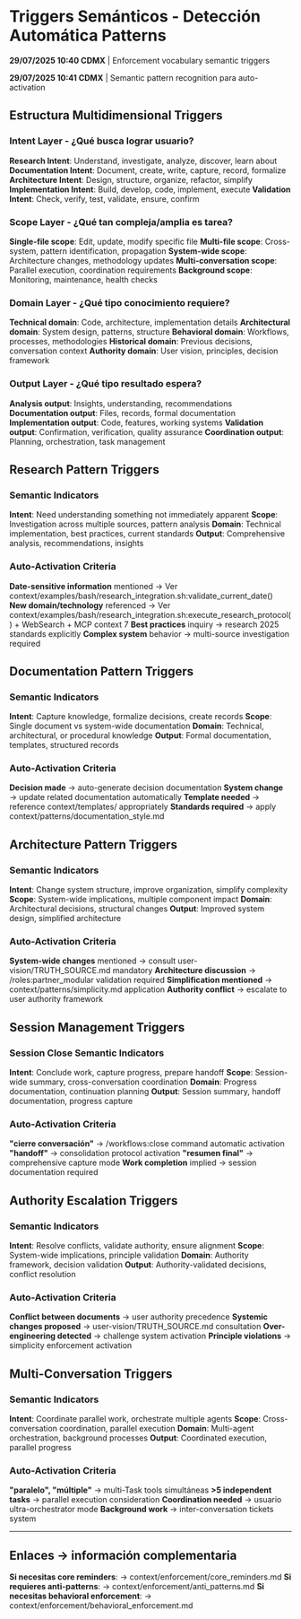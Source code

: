 # Triggers Semánticos - Detección Automática Patterns

**29/07/2025 10:40 CDMX** | Enforcement vocabulary semantic triggers

**29/07/2025 10:41 CDMX** | Semantic pattern recognition para auto-activation

## Estructura Multidimensional Triggers

### Intent Layer - ¿Qué busca lograr usuario?
**Research Intent**: Understand, investigate, analyze, discover, learn about
**Documentation Intent**: Document, create, write, capture, record, formalize
**Architecture Intent**: Design, structure, organize, refactor, simplify
**Implementation Intent**: Build, develop, code, implement, execute
**Validation Intent**: Check, verify, test, validate, ensure, confirm

### Scope Layer - ¿Qué tan compleja/amplia es tarea?
**Single-file scope**: Edit, update, modify specific file
**Multi-file scope**: Cross-system, pattern identification, propagation
**System-wide scope**: Architecture changes, methodology updates
**Multi-conversation scope**: Parallel execution, coordination requirements
**Background scope**: Monitoring, maintenance, health checks

### Domain Layer - ¿Qué tipo conocimiento requiere?
**Technical domain**: Code, architecture, implementation details
**Architectural domain**: System design, patterns, structure
**Behavioral domain**: Workflows, processes, methodologies
**Historical domain**: Previous decisions, conversation context
**Authority domain**: User vision, principles, decision framework

### Output Layer - ¿Qué tipo resultado espera?
**Analysis output**: Insights, understanding, recommendations
**Documentation output**: Files, records, formal documentation
**Implementation output**: Code, features, working systems
**Validation output**: Confirmation, verification, quality assurance
**Coordination output**: Planning, orchestration, task management

## Research Pattern Triggers

### Semantic Indicators
**Intent**: Need understanding something not immediately apparent
**Scope**: Investigation across multiple sources, pattern analysis
**Domain**: Technical implementation, best practices, current standards
**Output**: Comprehensive analysis, recommendations, insights

### Auto-Activation Criteria
**Date-sensitive information** mentioned → Ver context/examples/bash/research_integration.sh:validate_current_date()
**New domain/technology** referenced → Ver context/examples/bash/research_integration.sh:execute_research_protocol() + WebSearch + MCP context 7
**Best practices** inquiry → research 2025 standards explicitly
**Complex system** behavior → multi-source investigation required

## Documentation Pattern Triggers

### Semantic Indicators  
**Intent**: Capture knowledge, formalize decisions, create records
**Scope**: Single document vs system-wide documentation
**Domain**: Technical, architectural, or procedural knowledge
**Output**: Formal documentation, templates, structured records

### Auto-Activation Criteria
**Decision made** → auto-generate decision documentation
**System change** → update related documentation automatically
**Template needed** → reference context/templates/ appropriately
**Standards required** → apply context/patterns/documentation_style.md

## Architecture Pattern Triggers

### Semantic Indicators
**Intent**: Change system structure, improve organization, simplify complexity
**Scope**: System-wide implications, multiple component impact
**Domain**: Architectural decisions, structural changes
**Output**: Improved system design, simplified architecture

### Auto-Activation Criteria
**System-wide changes** mentioned → consult user-vision/TRUTH_SOURCE.md mandatory
**Architecture discussion** → /roles:partner_modular validation required
**Simplification mentioned** → context/patterns/simplicity.md application
**Authority conflict** → escalate to user authority framework

## Session Management Triggers

### Session Close Semantic Indicators
**Intent**: Conclude work, capture progress, prepare handoff
**Scope**: Session-wide summary, cross-conversation coordination
**Domain**: Progress documentation, continuation planning
**Output**: Session summary, handoff documentation, progress capture

### Auto-Activation Criteria
**"cierre conversación"** → /workflows:close command automatic activation
**"handoff"** → consolidation protocol activation
**"resumen final"** → comprehensive capture mode
**Work completion** implied → session documentation required

## Authority Escalation Triggers

### Semantic Indicators
**Intent**: Resolve conflicts, validate authority, ensure alignment
**Scope**: System-wide implications, principle validation
**Domain**: Authority framework, decision validation
**Output**: Authority-validated decisions, conflict resolution

### Auto-Activation Criteria
**Conflict between documents** → user authority precedence
**Systemic changes proposed** → user-vision/TRUTH_SOURCE.md consultation
**Over-engineering detected** → challenge system activation
**Principle violations** → simplicity enforcement activation

## Multi-Conversation Triggers

### Semantic Indicators
**Intent**: Coordinate parallel work, orchestrate multiple agents
**Scope**: Cross-conversation coordination, parallel execution
**Domain**: Multi-agent orchestration, background processes
**Output**: Coordinated execution, parallel progress

### Auto-Activation Criteria
**"paralelo", "múltiple"** → multi-Task tools simultáneas
**>5 independent tasks** → parallel execution consideration
**Coordination needed** → usuario ultra-orchestrator mode
**Background work** → inter-conversation tickets system

---

## Enlaces → información complementaria
**Si necesitas core reminders**: → context/enforcement/core_reminders.md
**Si requieres anti-patterns**: → context/enforcement/anti_patterns.md
**Si necesitas behavioral enforcement**: → context/enforcement/behavioral_enforcement.md